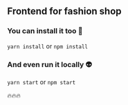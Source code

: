 ## Frontend for fashion shop

### You can install it too 🐍
`yarn install` or `npm install`

### And even run it locally 👽
`yarn start` or `npm start`

🔥🔥🔥